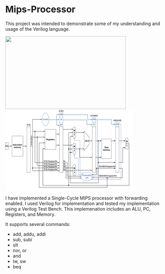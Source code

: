 # Mips-Processor
This project was intended to demonstrate some of my understanding and usage of the Verilog language. 

<img src="https://i.stack.imgur.com/vCvw1.png" width="377" height="228"> <img src="https://github.com/tisla002/Mips-Processor/blob/master/Images/Datapath.png" width="400" height="250">

I have implemented a Single-Cycle MIPS processor with forwarding enabled. I used Verilog for implementation and tested my implementation using a Verilog Test Bench. This implemenation includes an ALU, PC, Registers, and Memory. 

It supports several commands: 
* add, addu, addi 
* sub, subi 
* slt 
* nor, or
* and 
* lw, sw
* beq
